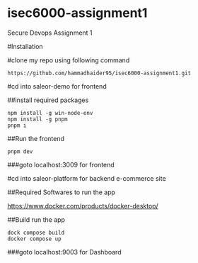 # isec6000-assignment1

Secure Devops Assignment 1

#Installation 

#clone my repo using following command

```
https://github.com/hammadhaider95/isec6000-assignment1.git
```

#cd into saleor-demo for frontend 

##install required packages

```
npm install -g win-node-env
npm install -g pnpm
pnpm i
```

##Run the frontend 

```
pnpm dev
```
###goto localhost:3009 for frontend

#cd into saleor-platform for backend e-commerce site

##Required Softwares to run the app

https://www.docker.com/products/docker-desktop/

##Build run the app

```
dock compose build
docker compose up
 ```
###goto localhost:9003 for Dashboard